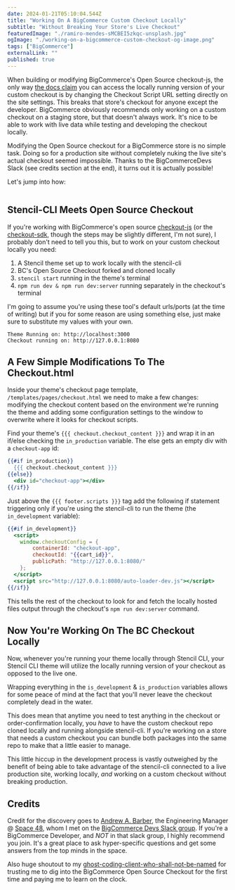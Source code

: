 ```yaml
---
date: 2024-01-21T05:10:04.544Z
title: "Working On A BigCommerce Custom Checkout Locally"
subtitle: "Without Breaking Your Store's Live Checkout"
featuredImage: "./ramiro-mendes-sMCBEI5zkqc-unsplash.jpg"
ogImage: "./working-on-a-bigcommerce-custom-checkout-og-image.png"
tags: ["BigCommerce"]
externalLink: ""
published: true
---
```


When building or modifying BigCommerce's Open Source checkout-js, the only way [the docs claim](https://developer.bigcommerce.com/docs/storefront/cart-checkout/open-checkouts/guide) you can access the locally running version of your custom checkout is by changing the Checkout Script URL setting directly on the site settings. This breaks that store's checkout for anyone except the developer. BigCommerce obviously recommends only working on a custom checkout on a staging store, but that doesn't always work. It's nice to be able to work with live data while testing and developing the checkout locally.

Modifying the Open Source checkout for a BigCommerce store is no simple task. Doing so for a production site without completely nuking the live site's actual checkout seemed impossible. Thanks to the BigCommerceDevs Slack (see credits section at the end), it turns out it is actually possible!

Let's jump into how:

```toc

```

## Stencil-CLI Meets Open Source Checkout

If you're working with BigCommerce's open source [checkout-js](https://github.com/bigcommerce/checkout-js) (or the [checkout-sdk](https://github.com/bigcommerce/checkout-sdk-js), though the steps may be slightly different, I'm not sure), I probably don't need to tell you this, but to work on your custom checkout locally you need:

1. A Stencil theme set up to work locally with the stencil-cli
2. BC's Open Source Checkout forked and cloned locally
3. `stencil start` running in the theme's terminal
4. `npm run dev & npm run dev:server` running separately in the checkout's terminal

I'm going to assume you're using these tool's default urls/ports (at the time of writing) but if you for some reason are using something else, just make sure to substitute my values with your own.

```
Theme Running on: http://localhost:3000
Checkout running on: http://127.0.0.1:8080
```

## A Few Simple Modifications To The Checkout.html

Inside your theme's checkout page template, `/templates/pages/checkout.html` we need to make a few changes: modifying the checkout content based on the environment we're running the theme and adding some configuration settings to the window to overwrite where it looks for checkout scripts.

Find your theme's `{{{ checkout.checkout_content }}}` and wrap it in an if/else checking the `in_production` variable. The else gets an empty div with a `checkout-app` id: 

```handlebars
{{#if in_production}}
  {{{ checkout.checkout_content }}}
{{else}}
  <div id="checkout-app"></div>
{{/if}}
```

Just above the `{{{ footer.scripts }}}` tag add the following if statement triggering only if you're using the stencil-cli to run the theme (the `in_development` variable): 

```handlebars
{{#if in_development}}
  <script>
    window.checkoutConfig = { 
        containerId: "checkout-app",
        checkoutId: "{{cart_id}}",
        publicPath: "http://127.0.0.1:8080/"
    };
  </script>
  <script src="http://127.0.0.1:8080/auto-loader-dev.js"></script>
{{/if}}
```

This tells the rest of the checkout to look for and fetch the locally hosted files output through the checkout's `npm run dev:server` command.

## Now You're Working On The BC Checkout Locally

Now, whenever you're running your theme locally through Stencil CLI, your Stencil CLI theme will utilize the locally running version of your checkout as opposed to the live one. 

Wrapping everything in the `is_development` & `is_production` variables allows for some peace of mind at the fact that you'll never leave the checkout completely dead in the water.

This does mean that anytime you need to test anything in the checkout or order-confirmation locally, you *have* to have the custom checkout repo cloned locally and running alongside stencil-cli. If you're working on a store that needs a custom checkout you can bundle both packages into the same repo to make that a little easier to manage.

This little hiccup in the development process is vastly outweighed by the benefit of being able to take advantage of the stencil-cli connected to a live production site, working locally, *and* working on a custom checkout without breaking production.

## Credits

Credit for the discovery goes to [Andrew A. Barber](https://www.linkedin.com/in/andrewabarber), the Engineering Manager @ [Space 48](https://www.space48.com/), whom I met on the [BigCommerce Devs Slack group](https://developer.bigcommerce.com/docs/start/about/support#developer-slack). If you're a BigCommerce Developer, and _NOT_ in that slack group, I highly recommend you join. It's a great place to ask hyper-specific questions and get some answers from the top minds in the space.

Also huge shoutout to my [ghost-coding-client-who-shall-not-be-named](/services/ghost-coding/) for trusting me to dig into the BigCommerce Open Source Checkout for the first time and paying me to learn on the clock.